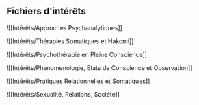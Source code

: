 ## Fichiers d'intérêts

![[Intérêts/Approches Psychanalytiques]]

![[Intérêts/Thérapies Somatiques et Hakomi]]

![[Intérêts/Psychothérapie en Pleine Conscience]]

![[Intérêts/Phenomenologie, Etats de Conscience et Observation]]

![[Intérêts/Pratiques Relationnelles et Somatiques]]

![[Intérêts/Sexualité, Relations, Société]]

